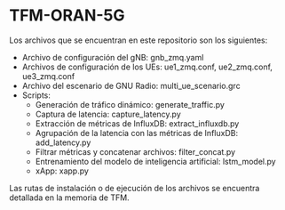 # TFM-ORAN-5G
Los archivos que se encuentran en este repositorio son los siguientes:
- Archivo de configuración del gNB: gnb_zmq.yaml 
- Archivos de configuración de los UEs: ue1_zmq.conf, ue2_zmq.conf, ue3_zmq.conf
- Archivo del escenario de GNU Radio: multi_ue_scenario.grc
- Scripts:
    - Generación de tráfico dinámico: generate_traffic.py
    - Captura de latencia: capture_latency.py
    - Extracción de métricas de InfluxDB: extract_influxdb.py
    - Agrupación de la latencia con las métricas de InfluxDB: add_latency.py
    - Filtrar métricas y concatenar archivos: filter_concat.py
    - Entrenamiento del modelo de inteligencia artificial: lstm_model.py
    - xApp: xapp.py

Las rutas de instalación o de ejecución de los archivos se encuentra detallada en la memoria de TFM.
